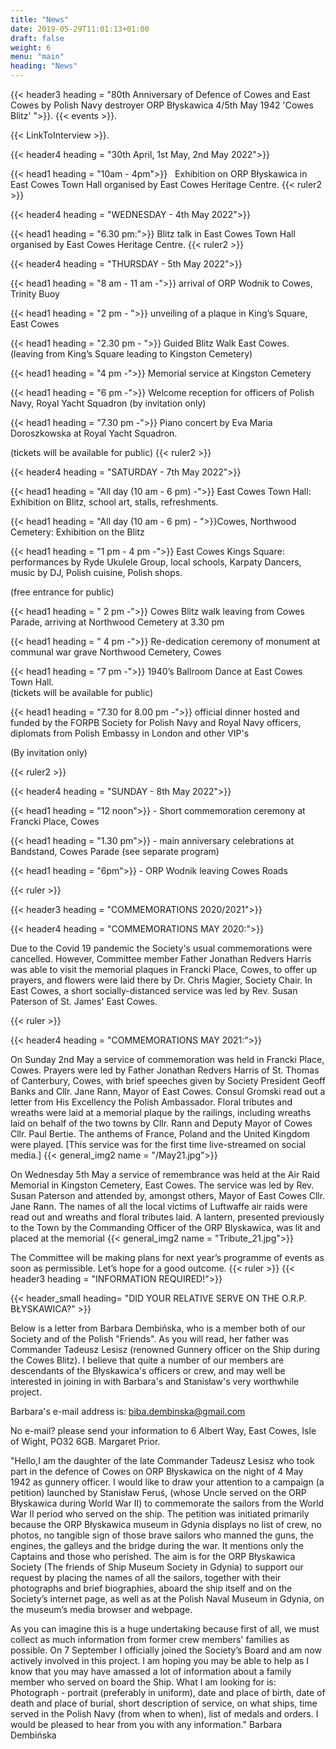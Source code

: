 ```yaml
---
title: "News"
date: 2019-05-29T11:01:13+01:00
draft: false
weight: 6
menu: "main"
heading: "News"
---
```


{{< header3 heading = "80th Anniversary of Defence of Cowes and East Cowes by Polish Navy destroyer ORP Błyskawica 4/5th May 1942 'Cowes Blitz' ">}}. 
{{< events >}}. 

{{< LinkToInterview >}}. 


{{< header4 heading = "30th April, 1st May, 2nd May 2022">}}

{{< head1 heading =  "10am - 4pm">}}  &nbsp; Exhibition on ORP Błyskawica in East Cowes Town Hall organised by East Cowes Heritage Centre. 
{{< ruler2 >}}

{{< header4 heading = "WEDNESDAY - 4th May 2022">}}

{{< head1 heading =  "6.30 pm:">}} Blitz talk in East Cowes Town Hall organised by East Cowes Heritage Centre. 
{{< ruler2 >}}

{{< header4 heading = "THURSDAY - 5th May 2022">}}

{{< head1 heading =  "8 am - 11 am -">}} arrival of ORP Wodnik to Cowes, Trinity Buoy

{{< head1 heading =  "2 pm - ">}} unveiling of a plaque in King’s Square, East Cowes

{{< head1 heading =  "2.30 pm - ">}}  Guided Blitz Walk East Cowes.  
(leaving from King’s Square leading to Kingston Cemetery)

{{< head1 heading =  "4 pm -">}}  Memorial service at Kingston Cemetery

{{< head1 heading =  "6 pm -">}}  Welcome reception for officers of Polish Navy, Royal Yacht Squadron
(by invitation only)

{{< head1 heading =  "7.30 pm -">}} Piano concert by Eva Maria Doroszkowska at Royal Yacht Squadron. 

(tickets will be available for public)
{{< ruler2 >}}

{{< header4 heading = "SATURDAY - 7th May 2022">}}

{{< head1 heading =  "All day (10 am - 6 pm) -">}}
East Cowes Town Hall: Exhibition on Blitz, school art, stalls, refreshments.

{{< head1 heading =  "All day (10 am - 6 pm) - ">}}Cowes, Northwood Cemetery: Exhibition on the Blitz

{{< head1 heading =  "1 pm - 4 pm -">}} East Cowes Kings Square:  
performances by Ryde Ukulele Group, local schools, Karpaty Dancers,
music by DJ,
Polish cuisine, Polish shops. 

(free entrance for public)

{{< head1 heading =  " 2 pm -">}}  Cowes Blitz walk leaving from Cowes Parade,
arriving at Northwood Cemetery at 3.30 pm

{{< head1 heading =  " 4 pm -">}} Re-dedication ceremony of monument at communal war grave
Northwood Cemetery, Cowes

{{< head1 heading =  "7 pm -">}}  1940’s Ballroom Dance at East Cowes Town Hall. <br/>
(tickets will be available for public)

{{< head1 heading =  "7.30 for 8.00 pm  -">}} official dinner hosted and funded by the FORPB Society
for Polish Navy and Royal Navy officers,
diplomats from Polish Embassy in London and other VIP's  

(By invitation only)

{{< ruler2 >}}

{{< header4 heading = "SUNDAY - 8th May 2022">}}

{{< head1 heading =  "12 noon">}} - Short commemoration ceremony at Francki Place, Cowes

{{< head1 heading =  "1.30 pm">}} - main anniversary celebrations at Bandstand, Cowes Parade
(see separate program)

{{< head1 heading =  "6pm">}} - ORP Wodnik leaving Cowes Roads


{{< ruler >}}

{{< header3 heading = "COMMEMORATIONS 2020/2021">}}

{{< header4 heading = "COMMEMORATIONS MAY 2020:">}}

Due to the Covid 19 pandemic the Society's
usual commemorations were cancelled.
However, Committee member Father Jonathan
Redvers Harris was able to visit the memorial
plaques in Francki Place, Cowes, to offer up
prayers, and flowers were laid there by Dr.
Chris Magier, Society Chair.
In East Cowes, a short socially-distanced
service was led by Rev. Susan Paterson of St.
James' East Cowes.


{{< ruler >}}


{{< header4 heading = "COMMEMORATIONS MAY 2021:">}}

On Sunday 2nd May a service of
commemoration was held in Francki Place,
Cowes. Prayers were led by Father Jonathan
Redvers Harris of St. Thomas of Canterbury, Cowes, with brief speeches
given by Society President Geoff Banks and Cllr. Jane Rann, Mayor of
East Cowes. Consul Gromski read out a letter from His Excellency the
Polish Ambassador. Floral tributes and wreaths were laid at a memorial
plaque by the railings, including wreaths laid on behalf of the two towns
by Cllr. Rann and Deputy Mayor of Cowes Cllr. Paul Bertie. The anthems
of France, Poland and the United Kingdom were played. [This service
was for the first time live-streamed on social media.]
{{< general_img2 name = "/May21.jpg">}}

On Wednesday 5th May a service
of remembrance was held at the
Air Raid Memorial in Kingston
Cemetery, East Cowes. The
service was led by Rev. Susan
Paterson and attended by,
amongst others, Mayor of East
Cowes Cllr. Jane Rann. The
names of all the local victims of
Luftwaffe air raids were read out
and wreaths and floral tributes
laid. A lantern, presented
previously to the Town by the
Commanding Officer of the ORP
Blyskawica, was lit and placed at the memorial
{{< general_img2 name = "Tribute_21.jpg">}}


The Committee will be making plans for next year’s programme of events as soon as permissible. Let’s hope for a good outcome.
{{< ruler >}}
{{< header3 heading = "INFORMATION REQUIRED!">}}

 {{< header_small heading= "DID YOUR RELATIVE SERVE ON THE O.R.P. BŁYSKAWICA?" >}}

Below is a letter from Barbara Dembińska, who is a member both of our Society and of the Polish "Friends". As you will read, her father was Commander Tadeusz Lesisz (renowned Gunnery officer on the Ship during the Cowes Blitz). I believe that quite a number of our members are descendants of the Błyskawica's officers or crew, and may well be interested in joining in with Barbara's and Stanisław's very worthwhile project.

Barbara's e-mail address is: biba.dembinska@gmail.com

No e-mail? please send your information to 6 Albert Way, East
Cowes, Isle of Wight, PO32 6GB. Margaret Prior.

 "Hello,I am the daughter of the late Commander Tadeusz Lesisz who took part in the defence of Cowes on ORP Błyskawica on the night of 4 May 1942 as gunnery officer.
I would like to draw your attention to a campaign (a petition) launched by Stanisław Feruś, (whose Uncle served on the ORP Błyskawica during World War II) to commemorate the sailors from the World War II period who served on the ship.
The petition was initiated primarily because the ORP Błyskawica museum in Gdynia displays no list of crew, no photos, no tangible sign of those brave sailors who manned the guns, the engines, the galleys and the bridge during the war. It mentions only the Captains and those who perished.
The aim is for the ORP Błyskawica Society (The friends of Ship Museum Society in Gdynia) to support our request by placing the names of all the sailors, together with their photographs and brief biographies, aboard the ship itself and on the Society’s internet page, as well as at the Polish Naval Museum in Gdynia, on the museum’s media browser and webpage.
 
 As you can imagine this is a huge undertaking because first of all, we must collect as much information from former crew members' families as possible.
On 7 September I officially joined the Society’s Board and am now actively involved in this project.
I am hoping you may be able to help as I know that you may have amassed a lot of information about a family member who served on board the Ship. What I am looking for is:
Photograph - portrait (preferably in uniform), date and place of birth, date of death and place of burial, short description of service, on what ships, time served in the Polish Navy (from when to when), list of medals and orders.
I would be pleased to hear from you with any information." Barbara Dembińska
